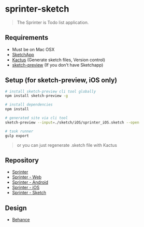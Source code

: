 # sprinter-sketch

> The Sprinter is Todo list application.

## Requirements

- Must be on Mac OSX
- [SketchApp](https://www.sketchapp.com)
- [Kactus](https://kactus.io) (Generate sketch files, Version control)
- [sketch-preview](https://www.npmjs.com/package/sketch-preview) (If you don't have Sketchapp)

## Setup (for sketch-preview, iOS only)

``` bash
# install sketch-preview cli tool globally
npm install sketch-preview -g

# install dependencies
npm install

# generated site via cli tool
sketch-preview --input=./sketch/iOS/sprinter_iOS.sketch --open

# task runner
gulp export
```

> or you can just regenerate .sketch file with Kactus

## Repository

- [Sprinter](https://github.com/sprinter-group)
- [Sprinter - Web](https://github.com/sprinter-group/sprinter-web)
- [Sprinter - Android](https://github.com/sprinter-group/sprinter-android)
- [Sprinter - iOS](https://github.com/sprinter-group/sprinter-ios)
- [Sprinter - Sketch](https://github.com/sprinter-group/sprinter-sketch)

## Design

- [Behance](https://www.behance.net/gallery/54735807/Sprinter-To-do-list-task-management-application)